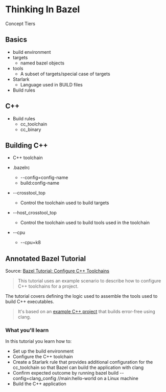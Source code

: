 # Thinking In Bazel

Concept Tiers

## Basics

- build environment
- targets
	- named bazel objects
- tools
	- A subset of targets/special case of targets
- Starlark
	- Language used in BUILD files
- Build rules


## C++
- Build rules
	- cc_toolchain
	- cc_binary

## Building C++

- C++ toolchain

- .bazelrc
	- --config=config-name
	- build:config-name
- --crosstool_top
	- Control the toolchain used to build targets
- --host_crosstool_top
	- Control the toolchain used to build tools used in the toolchain
- --cpu
	- --cpu=k8

## Annotated Bazel Tutorial

Source: [Bazel Tutorial: Configure C++ Toolchains](https://bazel.build/tutorials/ccp-toolchain-config)

> This tutorial uses an example scenario to describe how to configure C++
> toolchains for a project.

The tutorial covers defining the logic used to assemble the tools used to build
C++ executables.

> It's based on an
> [example C++ project](https://github.com/bazelbuild/examples/tree/master/cpp-tutorial/stage1)
> that builds error-free using clang.

### What you'll learn

In this tutorial you learn how to:

- Set up the build environment
- Configure the C++ toolchain
- Create a Starlark rule that provides additional configuration for the cc_toolchain so that Bazel can build the application with clang
- Confirm expected outcome by running bazel build --config=clang_config //main:hello-world on a Linux machine
- Build the C++ application
